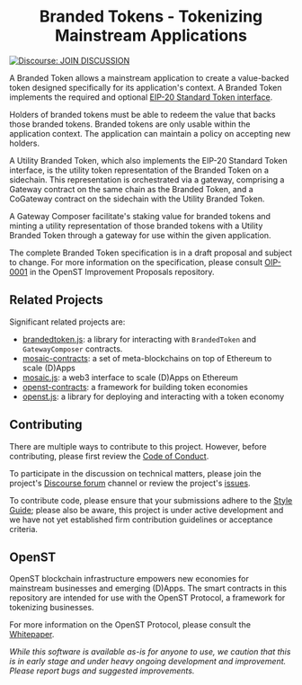 <h1 align="center">Branded Tokens - Tokenizing Mainstream Applications</h1>

[![Discourse: JOIN DISCUSSION](https://img.shields.io/discourse/https/discuss.openst.org/topics.svg?style=flat)](https://discuss.openst.org/)

A Branded Token allows a mainstream application to create a value-backed token designed specifically for its application's context. A Branded Token implements the required and optional [EIP-20 Standard Token interface](https://github.com/ethereum/EIPs/blob/master/EIPS/eip-20.md).

Holders of branded tokens must be able to redeem the value that backs those branded tokens. Branded tokens are only usable within the application context. The application can maintain a policy on accepting new holders.

A Utility Branded Token, which also implements the EIP-20 Standard Token interface, is the utility token representation of the Branded Token on a sidechain. This representation is orchestrated via a gateway, comprising a Gateway contract on the same chain as the Branded Token, and a CoGateway contract on the sidechain with the Utility Branded Token.

A Gateway Composer facilitate's staking value for branded tokens and minting a utility representation of those branded tokens with a Utility Branded Token through a gateway for use within the given application.

The complete Branded Token specification is in a draft proposal and subject to change. For more information on the specification, please consult [OIP-0001](https://github.com/OpenST/OIPs/blob/master/OIPS/oip-0001.md) in the OpenST Improvement Proposals repository.

## Related Projects

Significant related projects are:

- [brandedtoken.js](https://github.com/OpenSTFoundation/brandedtoken.js): a library for interacting with `BrandedToken` and `GatewayComposer` contracts.
- [mosaic-contracts](https://github.com/OpenSTFoundation/mosaic-contracts): a set of meta-blockchains on top of Ethereum to scale (D)Apps
- [mosaic.js](https://github.com/OpenSTFoundation/mosaic.js): a web3 interface to scale (D)Apps on Ethereum
- [openst-contracts](https://github.com/OpenSTFoundation/openst-contracts): a framework for building token economies
- [openst.js](https://github.com/OpenSTFoundation/openst.js): a library for deploying and interacting with a token economy

## Contributing

There are multiple ways to contribute to this project. However, before contributing, please first review the [Code of Conduct](CODE_OF_CONDUCT.md).

To participate in the discussion on technical matters, please join the project's [Discourse forum](https://discuss.openst.org/) channel or review the project's [issues](https://github.com/OpenSTFoundation/brandedtoken-contracts/issues).

To contribute code, please ensure that your submissions adhere to the [Style Guide](SOLIDITY_STYLE_GUIDE.md); please also be aware, this project is under active development and we have not yet established firm contribution guidelines or acceptance criteria.

## OpenST

OpenST blockchain infrastructure empowers new economies for mainstream businesses and emerging (D)Apps. The smart contracts in this repository are intended for use with the OpenST Protocol, a framework for tokenizing businesses.

For more information on the OpenST Protocol, please consult the [Whitepaper](https://drive.google.com/file/d/0Bwgf8QuAEOb7Z2xIeUlLd21DSjQ/view).

_While this software is available as-is for anyone to use, we caution that this is in early stage and under heavy ongoing development and improvement. Please report bugs and suggested improvements._